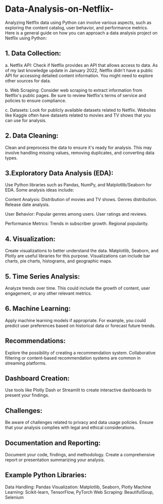 # Data-Analysis-on-Netflix-

Analyzing Netflix data using Python can involve various aspects, such as exploring the content catalog, user behavior, and performance metrics. Here is a general guide on how you can approach a data analysis project on Netflix using Python:

## 1. Data Collection:
a. Netflix API: Check if Netflix provides an API that allows access to data. As of my last knowledge update in January 2022, Netflix didn't have a public API for accessing detailed content information. You might need to explore other sources for data.

b. Web Scraping: Consider web scraping to extract information from Netflix's public pages. Be sure to review Netflix's terms of service and policies to ensure compliance.

c. Datasets: Look for publicly available datasets related to Netflix. Websites like Kaggle often have datasets related to movies and TV shows that you can use for analysis.

## 2. Data Cleaning: 
   Clean and preprocess the data to ensure it's ready for analysis. This may involve handling missing values, removing duplicates, and converting data types.

## 3.Exploratory Data Analysis (EDA):
 Use Python libraries such as Pandas, NumPy, and Matplotlib/Seaborn for EDA. Some analysis ideas include:

Content Analysis: Distribution of movies and TV shows. Genres distribution. Release date analysis. 

User Behavior: Popular genres among users. User ratings and reviews. 

Performance Metrics: Trends in subscriber growth. Regional popularity. 

## 4. Visualization: 
   Create visualizations to better understand the data. Matplotlib, Seaborn, and Plotly are useful libraries for this purpose. Visualizations can include bar charts, pie charts, histograms, and geographic maps.

## 5. Time Series Analysis: 
  Analyze trends over time. This could include the growth of content, user engagement, or any other relevant metrics.

## 6. Machine Learning: 
  Apply machine learning models if appropriate. For example, you could predict user preferences based on historical data or forecast future trends.

## Recommendations: 
  Explore the possibility of creating a recommendation system. Collaborative filtering or content-based recommendation systems are common in streaming platforms.

## Dashboard Creation: 
  Use tools like Plotly Dash or Streamlit to create interactive dashboards to present your findings.

## Challenges: 
  Be aware of challenges related to privacy and data usage policies. Ensure that your analysis complies with legal and ethical considerations.

## Documentation and Reporting:  
  Document your code, findings, and methodology. Create a comprehensive report or presentation summarizing your analysis.

## Example Python Libraries:
  Data Handling: Pandas Visualization: Matplotlib, Seaborn, Plotly Machine Learning: Scikit-learn, TensorFlow, PyTorch Web Scraping: BeautifulSoup, Selenium
